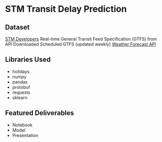 # STM Transit Delay Prediction

## Dataset

[STM Developers](https://www.stm.info/en/about/developers)
Real-time General Transit Feed Specification (GTFS) from API
Downloaded Scheduled GTFS (updated weekly)
[Weather Forecast API](https://open-meteo.com/en/docs)

## Libraries Used

- holidays
- numpy
- pandas
- protobuf
- requests
- sklearn

## Featured Deliverables

- Notebook
- Model
- Presentation
